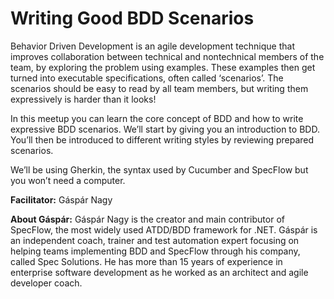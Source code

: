 # Writing Good BDD Scenarios

Behavior Driven Development is an agile development technique that improves collaboration between technical and nontechnical members of the team, by exploring the problem using examples. These examples then get turned into executable specifications, often called ‘scenarios’. The scenarios should be easy to read by all team members, but writing them expressively is harder than it looks!

In this meetup you can learn the core concept of BDD and how to write expressive BDD scenarios. We’ll start by giving you an introduction to BDD. You’ll then be introduced to different writing styles by reviewing pre­pared scenarios.

We’ll be using Gherkin, the syntax used by Cucumber and SpecFlow but you won’t need a computer.

__Facilitator:__ 
Gáspár Nagy

__About Gáspár:__
Gáspár Nagy is the creator and main contributor of SpecFlow, the most widely used ATDD/BDD framework for .NET.
Gáspár is an independent coach, trainer and test automation expert focusing on helping teams implementing BDD and SpecFlow through his company, called Spec Solutions. He has more than 15 years of experience in enterprise software development as he worked as an architect and agile developer coach.
